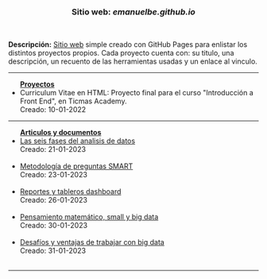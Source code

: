 <h3 align=center>Sitio web: <em>emanuelbe.github.io</em></h3><br>
<p><b>Descripción:</b> <a href = 'https://emanuelbe1.github.io/'>Sitio web</a> simple creado con GitHub Pages para enlistar los distintos proyectos propios.
Cada proyecto cuenta con: su titulo, una descripción, un recuento de las herramientas usadas y un enlace al vinculo.</p>
<hr>
<ul><b><u>Proyectos</u></b><br>
  <li>Curriculum Vitae en HTML: Proyecto final para el curso "Introducción a Front End", en Ticmas Academy.</li> Creado: 10-01-2022
</ul>
<hr>
<ul><u><b>Articulos y documentos</u></b><br>
  <li><a href = 'https://emanuelbe1.github.io/articulos/seisfases_analisis_d.html'>Las seis fases del analisis de datos</a></li>Creado: 21-01-2023<br><br>
  <li><a href = 'https://emanuelbe1.github.io/articulos/preguntas_SMART.html'>Metodología de preguntas SMART</a></li> Creado: 23-01-2023<br><br>
  <li><a href='https://emanuelbe1.github.io/articulos/reports_y_dashboards.html'>Reportes y tableros dashboard</a></li> Creado: 26-01-2023<br><br>
  <li><a href='https://emanuelbe1.github.io/articulos/small_y_big_data.html'>Pensamiento matemático, small y big data</a></li> Creado: 30-01-2023<br><br>
  <li><a href = 'https://emanuelbe1.github.io/articulos/small_y_big_data.html'>Desafíos y ventajas de trabajar con big data</a></li> Creado: 31-01-2023<br><br>
</ul>
<hr>
